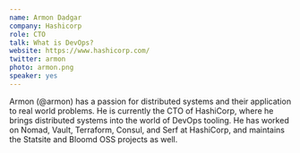 ```yaml
---
name: Armon Dadgar
company: Hashicorp
role: CTO
talk: What is DevOps?
website: https://www.hashicorp.com/
twitter: armon
photo: armon.png
speaker: yes
---
```

Armon (@armon) has a passion for distributed systems and their application to real world problems. He is currently the CTO of HashiCorp, where he brings distributed systems into the world of DevOps tooling. He has worked on Nomad, Vault, Terraform, Consul, and Serf at HashiCorp, and maintains the Statsite and Bloomd OSS projects as well.